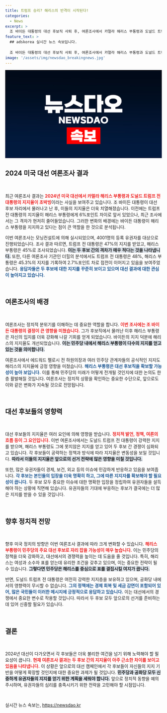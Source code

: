 ```yaml
---
title: 트럼프 승리? 해리스의 반격이 시작된다!
categories:
  - News
excerpt: >
  조 바이든 대통령의 대선 후보직 사퇴 후, 여론조사에서 카멀라 해리스 부통령과 도널드 트럼프 전 대통령이 초박빙 접전을 벌이며 긴장감이 고조되고 있습니다. 해리스 부통령, 지원받고 있는 가운데 지지율 차이를 좁히고 있습니다. 클릭 필수!
feature_text: >
  ## adskorea 실시간 뉴스 속보입니다.

  조 바이든 대통령의 대선 후보직 사퇴 후, 여론조사에서 카멀라 해리스 부통령과 도널드 트럼프 전 대통령이 초박빙 접전을 벌이며 긴장감이 고조되고 있습니다. 해리스 부통령, 지원받고 있는 가운데 지지율 차이를 좁히고 있습니다. 클릭 필수!
image: '/assets/img/newsdao_breakingnews.jpg'
---
```


<p><img src="/assets/img/newsdao_breakingnews.jpg" alt="adskorea 속보" /></p>

<h2 data-ke-size="size26">2024 미국 대선 여론조사 결과</h2>

<p data-ke-size="size16">&nbsp;</p>

<p data-ke-size="size16">최근 여론조사 결과는 <b><span style="color: #ee2323;">2024년 미국 대선에서 카멀라 해리스 부통령과 도널드 트럼프 전 대통령의 지지율이 초박빙</span></b>이라는 사실을 보여주고 있습니다. 조 바이든 대통령이 대선 후보 자리에서 물러나고 난 후, 이들의 지지율은 더욱 치열해졌습니다. 이전에는 트럼프 전 대통령의 지지율이 해리스 부통령에게 6%포인트 차이로 앞서 있었으나, 최근 조사에서는 그 격차가 현저히 줄어들었습니다. 그러한 변화의 배경에는 바이든 대통령이 해리스 부통령을 지지하고 있다는 점이 큰 역할을 한 것으로 분석됩니다.</p>

<p data-ke-size="size16">이번 여론조사는 모닝컨설트에 의해 실시되었으며, 4001명의 등록 유권자를 대상으로 진행되었습니다. 조사 결과 따르면, 트럼프 전 대통령은 47%의 지지를 받았고, 해리스 부통령은 45%로 조사되었습니다. <b><span style="background-color: #21538527;">이는 두 후보 간의 격차가 매우 적다는 것을 나타냅니다.</span></b> 또한, 다른 여론조사 기관인 더힐의 분석에서도 트럼프 전 대통령은 48%, 해리스 부통령은 45.3%의 지지를 기록하여 2.7%포인트 차로 접전이 이어지고 있음을 보여주었습니다. <b><span style="color: #1a5490;">응답자들은 두 후보에 대한 지지를 꾸준히 보이고 있으며 대선 결과에 대한 관심이 높아지고 있습니다.</span></b></p>

<p data-ke-size="size16">&nbsp;</p>

<h2 data-ke-size="size26">여론조사의 배경</h2>

<p data-ke-size="size16">&nbsp;</p>

<p data-ke-size="size16">여론조사는 정치적 분위기를 이해하는 데 중요한 역할을 합니다. <b><span style="color: #ee2323;">이번 조사에는 조 바이든 대통령의 결정이 큰 영향을 미쳤습니다.</span></b> 그가 후보직에서 물러난 이후 해리스 부통령은 자신의 입지를 더욱 강화해 나갈 기회를 얻게 되었습니다. 바이든의 지지 덕분에 해리스의 지지율도 개선되었습니다. <b><span style="background-color: #21538527;">이는 민주당 내에서 해리스 부통령이 다수의 지지를 얻고 있는 것을 의미합니다.</span></b></p>

<p data-ke-size="size16">여론조사에서 에드워드 펠로시 전 하원의장과 여러 민주당 관계자들의 공식적인 지지도 해리스의 지지율에 긍정 영향을 미쳤습니다. <b><span style="color: #1a5490;">해리스 부통령은 대선 후보직을 확보할 가능성이 높아 보입니다.</span></b> 이를 통해 민주당의 미래가 어떻게 전개될 것인지에 대한 논의도 한층 활발해질 것입니다. 여론조사는 정치적 상황을 확인하는 중요한 수단으로, 앞으로도 이와 같은 변화가 지속될 것으로 전망됩니다.</p>

<p data-ke-size="size16">&nbsp;</p>

<h2 data-ke-size="size26">대선 후보들의 영향력</h2>

<p data-ke-size="size16">&nbsp;</p>

<p data-ke-size="size16">대선 후보들의 지지율은 여러 요인에 의해 영향을 받습니다. <b><span style="color: #ee2323;">정치적 발언, 정책, 여론의 흐름 등이 그 요인입니다.</span></b> 이번 여론조사에서는 도널드 트럼프 전 대통령이 강력한 지지를 받으며, 해리스 부통령도 그에 못지않은 지지를 얻고 있어 두 후보 간 경쟁이 심화되고 있습니다. 각 후보들이 공략하는 정책과 방식에 따라 지지율은 변동성을 보일 것입니다. <b><span style="background-color: #21538527;">따라서 이들의 지지율은 앞으로의 선거 전략에 많은 영향을 미칠 것입니다.</span></b></p>

<p data-ke-size="size16">또한, 많은 유권자들이 경제, 보건, 외교 등의 이슈에 민감하게 반응하고 있음을 보여줍니다. <b><span style="color: #1a5490;">각 후보는 본인들의 입장을 더욱 명확히 하고, 그에 따른 지지자를 확보해야 할 필요성이 큽니다.</span></b> 두 후보 모두 중요한 이슈에 대한 명확한 입장을 정립하여 유권자들을 설득해야 하는 상황에 직면해 있습니다. 유권자들의 기대에 부응하는 후보가 결국에는 더 많은 지지를 받을 수 있을 것입니다.</p>

<p data-ke-size="size16">&nbsp;</p>

<h2 data-ke-size="size26">향후 정치적 전망</h2>

<p data-ke-size="size16">&nbsp;</p>

<p data-ke-size="size16">향후 미국 정치의 방향은 이번 여론조사 결과에 따라 크게 변화할 수 있습니다. <b><span style="color: #ee2323;">해리스 부통령이 민주당의 주요 대선 후보로 자리 잡을 가능성이 매우 높습니다.</span></b> 이는 민주당의 정책을 더욱 강화하고, 대선에서의 경쟁력을 높이는 데 도움을 줄 것입니다. 특히, 해리스는 여성과 소수자 표를 얻는데 유리한 조건을 갖추고 있으며, 이는 중요한 전략이 될 수 있습니다. <b><span style="background-color: #21538527;">그렇다면 민주당은 해리스를 중심으로 표를 결집시킬 여지가 큽니다.</span></b></p>

<p data-ke-size="size16">반면, 도널드 트럼프 전 대통령은 여전히 강력한 지지층을 보유하고 있으며, 공화당 내에서의 영향력이 무시할 수 없습니다. <b><span style="color: #1a5490;">그의 정책에는 경제 회복 및 세금 감면이 포함되어 있어, 많은 국민들이 이러한 메시지에 긍정적으로 응답하고 있습니다.</span></b> 이는 대선에서의 경쟁에서 중요한 변수로 작용할 것입니다. 따라서 두 후보 모두 앞으로의 선거를 준비하는 데 있어 신중할 필요가 있습니다.</p>

<p data-ke-size="size16">&nbsp;</p>

<h2 data-ke-size="size26">결론</h2>

<p data-ke-size="size16">&nbsp;</p>

<p data-ke-size="size16">2024년 대선이 다가오면서 각 후보들은 더욱 불리한 여건을 넘기 위해 노력해야 할 필요성이 큽니다. <b><span style="color: #ee2323;">현재 여론조사 결과는 두 후보 간의 지지율이 아주 근소한 차이를 보이고 있음을 나타냅니다.</span></b> 이 상황은 앞으로의 대선 캠페인에서 각 후보들이 자신들의 지지 기반을 어떻게 확장할 것인지에 대한 중요한 과제가 될 것입니다. <b><span style="background-color: #21538527;">민주당과 공화당 모두 신중하게 유권자들의 지지를 얻기 위한 계획을 세워야 합니다.</span></b> 앞으로 정치적 동향을 예의주시하며, 유권자들의 심리를 충족시키기 위한 전략을 고민해야 할 시점입니다.</p>

<p data-ke-size="size16">&nbsp;</p>
실시간 뉴스 속보는, <a href="https://newsdao.kr" rel="dofollow">https://newsdao.kr</a>


